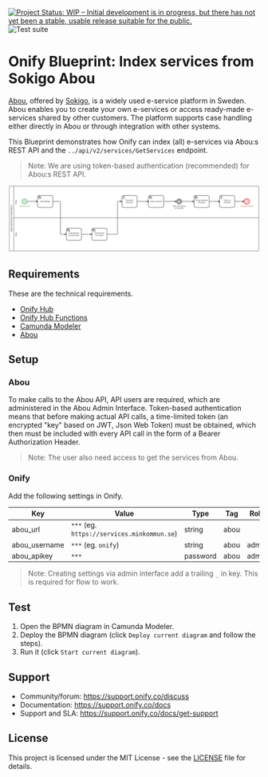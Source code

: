 
[![Project Status: WIP – Initial development is in progress, but there has not yet been a stable, usable release suitable for the public.](https://www.repostatus.org/badges/latest/wip.svg)](https://www.repostatus.org/#wip)
![Test suite](https://github.com/onify/blueprint-sokigo-abou-index-services/workflows/Test%20suite/badge.svg)

# Onify Blueprint: Index services from Sokigo Abou

[Abou](https://sokigo.com/produkter/abou/), offered by [Sokigo](https://sokigo.com/), is a widely used e-service platform in Sweden. Abou enables you to create your own e-services or access ready-made e-services shared by other customers. The platform supports case handling either directly in Abou or through integration with other systems.

This Blueprint demonstrates how Onify can index (all) e-services via Abou:s REST API and the `../api/v2/services/GetServices` endpoint. 

> Note: We are using token-based authentication (recommended) for Abou:s REST API.

![Onify Blueprint: Index services from Sokigo Abou](blueprint.png "Blueprint")

## Requirements

These are the technical requirements.

* [Onify Hub](https://github.com/onify/install)
* [Onify Hub Functions](https://github.com/onify/hub-functions)
* [Camunda Modeler](https://camunda.com/download/modeler/)
* [Abou](https://sokigo.com/produkter/abou/)

## Setup

### Abou

To make calls to the Abou API, API users are required, which are administered in the Abou Admin Interface. Token-based authentication means that before making actual API calls, a time-limited token (an encrypted "key" based on JWT, Json Web Token) must be obtained, which then must be included with every API call in the form of a Bearer Authorization Header.

> Note: The user also need access to get the services from Abou.

### Onify

Add the following settings in Onify.

|Key|Value|Type|Tag|Role|
|---|-----|----|---|----|
|abou_url|`***` (eg. `https://services.minkommun.se`)|string|abou||
|abou_username|`***` (eg. `onify`)|string|abou|admin|
|abou_apikey|`***`|password|abou|admin|

> Note: Creating settings via admin interface add a trailing `_` in key. This is required for flow to work.

## Test

1. Open the BPMN diagram in Camunda Modeler.
2. Deploy the BPMN diagram (click `Deploy current diagram` and follow the steps).
3. Run it (click `Start current diagram`).

## Support

* Community/forum: https://support.onify.co/discuss
* Documentation: https://support.onify.co/docs
* Support and SLA: https://support.onify.co/docs/get-support

## License

This project is licensed under the MIT License - see the [LICENSE](LICENSE) file for details.